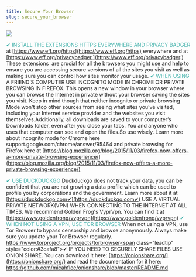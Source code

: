 ```yaml
---
title: Secure Your Browser
slug: secure_your_browser
---
```


![](/images/coverchap_6.jpg)


<span class="leadtip" style="color:#3cafa8">✔ INSTALL THE EXTENSIONS HTTPS EVERYWHERE AND PRIVACY BADGER</span> at [https://www.eff.org/https](https://www.eff.org/https) everywhere and at [https://www.eff.org/privacybadger.](https://www.eff.org/privacybadger.) These extensions  are crucial for all the browsers you might use and help to ensure you are accessing secure versions of all the sites you visit as well as making sure you can control how sites monitor your usage. <span class="leadtip" style="color:#3cafa8">✔ WHEN USING</span> A FRIEND’S COMPUTER USE INCOGNITO MODE IN CHROME OR PRIVATE BROWSING IN FIREFOX. This opens a new window in your browser where you can browse the Internet in private without your browser saving the sites you visit. Keep in mind though that neither incognito or private browsing Mode won't stop other sources from seeing what sites you’ve visited, including your Internet service provider and the websites you visit themselves.Additionally, all downloads are saved to your computer’s Downloads folder, even after you close your tabs. You and anyone who uses that computer can see and open the files.So use wisely. Learn more about incognito mode for Chrome here support.google.com/chrome/answer/95464 and private browsing for Firefox here at [https://blog.mozilla.org/blog/2015/11/03/firefox-now-offers-a-more-private-browsing-experience/](https://blog.mozilla.org/blog/2015/11/03/firefox-now-offers-a-more-private-browsing-experience/)

<span class="leadtip" style="color:#3cafa8">✔ USE DUCKDUCKGO</span> Duckduckgo does not track your data, you can be confident that you are not growing a data profile which can be used to profile you by corporations and the government. Learn more about it at [https://duckduckgo.com✔](https://duckduckgo.com✔) USE A VIRTUAL PRIVATE NETWORK(VPN) WHEN CONNECTING TO THE INTERNET AT ALL TIMES. We recommend Golden Frog's VyprVpn. You can find it at [https://www.goldenfrong/vyprvpn](https://www.goldenfrong/vyprvpn) <span class="leadtip" style="color:#3cafa8">✔ WHEN NOT USING A VPN, USE TOR BROWSER</span> When not using a VPN, use Tor Browser to bypass censorship and browse anonymously. Always make sure you update your Tor Browser regularly. [https://www.torproject.org/projects/torbrowser<span](https://www.torproject.org/projects/torbrowser<span) class="leadtip" style="color:#3cafa8">✔ IF YOU NEED TO SECURELY SHARE FILES USE ONION SHARE.</span> You can download it here: [https://onionshare.org/](https://onionshare.org/) and read the documentation for it here: https://github.com/micahflee/onionshare/blob/master/README.md